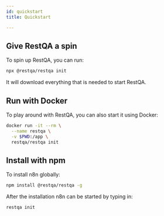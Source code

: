 ```yaml
---
id: quickstart
title: Quickstart

---
```



## Give RestQA a spin

To spin up RestQA, you can run:

```bash
npx @restqa/restqa init
```

It will download everything that is needed to start RestQA.

## Run with Docker

To play around with RestQA, you can also start it using Docker:

```bash
docker run -it --rm \
  --name restqa \
  -v $PWD:/app \
  restqa/restqa init
```

## Install with npm

To install n8n globally:

```bash
npm install @restqa/restqa -g
```

After the installation n8n can be started by typing in:

```bash
restqa init
```
